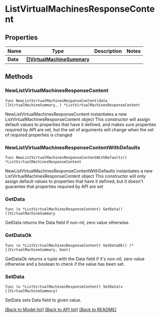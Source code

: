 # ListVirtualMachinesResponseContent

## Properties

Name | Type | Description | Notes
------------ | ------------- | ------------- | -------------
**Data** | [**[]VirtualMachineSummary**](VirtualMachineSummary.md) |  | 

## Methods

### NewListVirtualMachinesResponseContent

`func NewListVirtualMachinesResponseContent(data []VirtualMachineSummary, ) *ListVirtualMachinesResponseContent`

NewListVirtualMachinesResponseContent instantiates a new ListVirtualMachinesResponseContent object
This constructor will assign default values to properties that have it defined,
and makes sure properties required by API are set, but the set of arguments
will change when the set of required properties is changed

### NewListVirtualMachinesResponseContentWithDefaults

`func NewListVirtualMachinesResponseContentWithDefaults() *ListVirtualMachinesResponseContent`

NewListVirtualMachinesResponseContentWithDefaults instantiates a new ListVirtualMachinesResponseContent object
This constructor will only assign default values to properties that have it defined,
but it doesn't guarantee that properties required by API are set

### GetData

`func (o *ListVirtualMachinesResponseContent) GetData() []VirtualMachineSummary`

GetData returns the Data field if non-nil, zero value otherwise.

### GetDataOk

`func (o *ListVirtualMachinesResponseContent) GetDataOk() (*[]VirtualMachineSummary, bool)`

GetDataOk returns a tuple with the Data field if it's non-nil, zero value otherwise
and a boolean to check if the value has been set.

### SetData

`func (o *ListVirtualMachinesResponseContent) SetData(v []VirtualMachineSummary)`

SetData sets Data field to given value.



[[Back to Model list]](../README.md#documentation-for-models) [[Back to API list]](../README.md#documentation-for-api-endpoints) [[Back to README]](../README.md)


